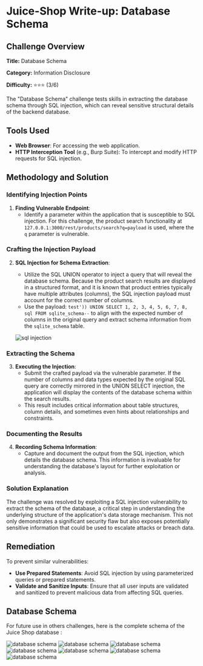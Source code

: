 # Juice-Shop Write-up: Database Schema

## Challenge Overview

**Title:** Database Schema

**Category:** Information Disclosure

**Difficulty:** ⭐⭐⭐ (3/6)

The "Database Schema" challenge tests skills in extracting the database schema through SQL injection, which can reveal sensitive structural details of the backend database.

## Tools Used

- **Web Browser**: For accessing the web application.
- **HTTP Interception Tool** (e.g., Burp Suite): To intercept and modify HTTP requests for SQL injection.

## Methodology and Solution

### Identifying Injection Points

1. **Finding Vulnerable Endpoint**:
   - Identify a parameter within the application that is susceptible to SQL injection. For this challenge, the product search functionality at `127.0.0.1:3000/rest/products/search?q=payload` is used, where the `q` parameter is vulnerable.

### Crafting the Injection Payload

2. **SQL Injection for Schema Extraction**:
   - Utilize the SQL UNION operator to inject a query that will reveal the database schema. Because the product search results are displayed in a structured format, and it is known that product entries typically have multiple attributes (columns), the SQL injection payload must account for the correct number of columns.
   - Use the payload: `test')) UNION SELECT 1, 2, 3, 4, 5, 6, 7, 8, sql FROM sqlite_schema--` to align with the expected number of columns in the original query and extract schema information from the `sqlite_schema` table.

   ![sql injection](../assets/difficulty3/database_schema_1.png)

### Extracting the Schema

3. **Executing the Injection**:
   - Submit the crafted payload via the vulnerable parameter. If the number of columns and data types expected by the original SQL query are correctly mirrored in the UNION SELECT injection, the application will display the contents of the database schema within the search results.
   - This result includes critical information about table structures, column details, and sometimes even hints about relationships and constraints.

### Documenting the Results

4. **Recording Schema Information**:
   - Capture and document the output from the SQL injection, which details the database schema. This information is invaluable for understanding the database's layout for further exploitation or analysis.

### Solution Explanation

The challenge was resolved by exploiting a SQL injection vulnerability to extract the schema of the database, a critical step in understanding the underlying structure of the application's data storage mechanism. This not only demonstrates a significant security flaw but also exposes potentially sensitive information that could be used to escalate attacks or breach data.

## Remediation

To prevent similar vulnerabilities:

- **Use Prepared Statements**: Avoid SQL injection by using parameterized queries or prepared statements.
- **Validate and Sanitize Inputs**: Ensure that all user inputs are validated and sanitized to prevent malicious data from affecting SQL queries.

## Database Schema

For future use in others challenges, here is the complete schema of the Juice Shop database :

   ![database schema](../assets/difficulty3/database_schema_2.png)
   ![database schema](../assets/difficulty3/database_schema_3.png)
   ![database schema](../assets/difficulty3/database_schema_4.png)
   ![database schema](../assets/difficulty3/database_schema_5.png)
   ![database schema](../assets/difficulty3/database_schema_6.png)
   ![database schema](../assets/difficulty3/database_schema_7.png)
   ![database schema](../assets/difficulty3/database_schema_8.png)

